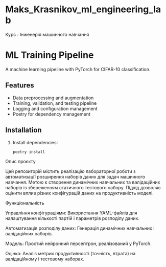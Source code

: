 # Maks_Krasnikov_ml_engineering_lab
Курс : Інженерія машинного навчання

# ML Training Pipeline
A machine learning pipeline with PyTorch for CIFAR-10 classification.

## Features
- Data preprocessing and augmentation
- Training, validation, and testing pipeline
- Logging and configuration management
- Poetry for dependency management

## Installation
1. Install dependencies:
   ```bash
   poetry install

Опис проєкту

Цей репозиторій містить реалізацію лабораторної роботи з автоматизації розширення наборів даних для задач машинного навчання. Метою є створення динамічних навчальних та валідаційних наборів із збереженням статичного тестового набору. Підхід дозволяє оцінити вплив різних конфігурацій даних на продуктивність моделі.

Функціональність

Управління конфігураціями: Використання YAML-файлів для налаштування кількості партій і параметрів розподілу даних.

Автоматизація розподілу даних: Генерація динамічних навчальних і валідаційних наборів.

Модель: Простий нейронний персептрон, реалізований у PyTorch.

Оцінка: Аналіз метрик продуктивності (точність, втрата) на валідаційному і тестовому наборах.
